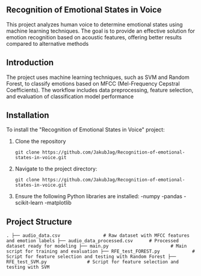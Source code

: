 ## **Recognition of Emotional States in Voice**
This project analyzes human voice to determine emotional states using machine learning techniques. The goal is to provide an effective solution for emotion recognition based on acoustic features, offering better results compared to alternative methods

## **Introduction**
The project uses machine learning techniques, such as SVM and Random Forest, to classify emotions based on MFCC (Mel-Frequency Cepstral Coefficients). The workflow includes data preprocessing, feature selection, and evaluation of classification model performance

## **Installation**

To install the "Recognition of Emotional States in Voice" project:

1. Clone the repository
   
   `git clone https://github.com/JakubJag/Recognition-of-emotional-states-in-voice.git`

3. Navigate to the project directory:

   `git clone https://github.com/JakubJag/Recognition-of-emotional-states-in-voice.git`

5. Ensure the following Python libraries are installed:
   -numpy
   -pandas
   -scikit-learn
   -matplotlib

## **Project Structure**

`
.
├── audio_data.csv                # Raw dataset with MFCC features and emotion labels
├── audio_data_processed.csv      # Processed dataset ready for modeling
├── main.py                       # Main script for training and evaluation
├── RFE_test_FOREST.py            # Script for feature selection and testing with Random Forest
├── RFE_test_SVM.py               # Script for feature selection and testing with SVM
`




